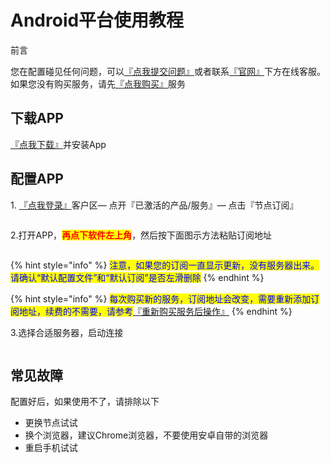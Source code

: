 # Android平台使用教程

前言

您在配置碰见任何问题，可以[『点我提交问题』](https://www.lengjiao.me/submitticket.php)或者联系[『官网』](https://www.lengjiao.me)下方在线客服。如果您没有购买服务，请先[『点我购买』](https://www.lengjiao.me/cart.php)服务

## 下载APP

[『点我下载』](https://alumninpustedutw-my.sharepoint.com/:u:/g/personal/empty\_alumni\_npust\_edu\_tw/EfnRltFbZ3ZHivSPCqBQjkcBGmGsRZcC-JCfGBkRLCQQYg?download=1)并安装App

## 配置APP

1\. [『点我登录』](https://www.lengjiao.me/clientarea.php)客户区— 点开『已激活的产品/服务』— 点击『节点订阅』

<div align="left">

<figure><img src="https://pic.imgdb.cn/item/65a2b759871b83018ac60f48.png" alt=""><figcaption></figcaption></figure>

</div>

2.打开APP，<mark style="color:red;">**再点下软件左上角**</mark>，然后按下面图示方法粘贴订阅地址

<div align="left">

<figure><img src="https://pic.imgdb.cn/item/668d4df5d9c307b7e97b701d.png" alt=""><figcaption></figcaption></figure>

</div>

{% hint style="info" %}
<mark style="color:blue;">注意，如果您的订阅一直显示更新，没有服务器出来。请确认“默认配置文件”和“默认订阅”是否左滑删除</mark>
{% endhint %}

{% hint style="info" %}
<mark style="color:blue;">每次购买新的服务，订阅地址会改变，需要重新添加订阅地址，续费的不需要，请参考</mark>[『重新购买服务后操作』](../chang-jian-wen-ti/zhong-xin-gou-mai-fu-wu-hou-cao-zuo.md)
{% endhint %}

3.选择合适服务器，启动连接

<div align="left">

<figure><img src="https://pic.imgdb.cn/item/668d4df5d9c307b7e97b7046.png" alt=""><figcaption></figcaption></figure>

</div>

## 常见故障

配置好后，如果使用不了，请排除以下

* 更换节点试试
* 换个浏览器，建议Chrome浏览器，不要使用安卓自带的浏览器
* 重启手机试试
